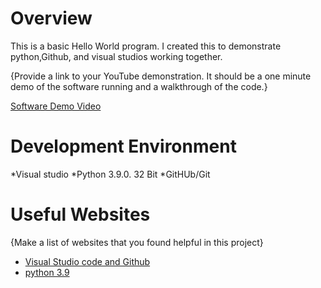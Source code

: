# Overview

This is a basic Hello World program. I created this to demonstrate python,Github, and visual studios working together.


{Provide a link to your YouTube demonstration.  It should be a one minute demo of the software running and a walkthrough of the code.}

[Software Demo Video](https://youtu.be/dcSMISPLprk)

# Development Environment

*Visual studio
*Python 3.9.0. 32 Bit
*GitHUb/Git

# Useful Websites

{Make a list of websites that you found helpful in this project}
* [Visual Studio code and Github](https://code.visualstudio.com/docs/editor/versioncontrol)
* [python 3.9](http://python.org/3.9/library.index.html)

